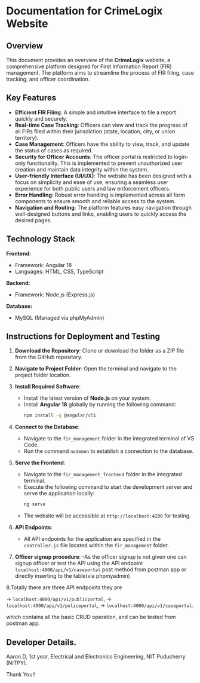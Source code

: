 # Documentation for CrimeLogix Website

## Overview
This document provides an overview of the **CrimeLogix** website, a comprehensive platform designed for First Information Report (FIR) management. The platform aims to streamline the process of FIR filing, case tracking, and officer coordination.

## Key Features
- **Efficient FIR Filing**: A simple and intuitive interface to file a report quickly and securely.
- **Real-time Case Tracking**: Officers can view and track the progress of all FIRs filed within their jurisdiction (state, location, city, or union territory).
- **Case Management**: Officers have the ability to view, track, and update the status of cases as required.
- **Security for Officer Accounts**: The officer portal is restricted to login-only functionality. This is implemented to prevent unauthorized user creation and maintain data integrity within the system.
- **User-friendly Interface (UI/UX)**: The website has been designed with a focus on simplicity and ease of use, ensuring a seamless user experience for both public users and law enforcement officers.
- **Error Handling**: Robust error handling is implemented across all form components to ensure smooth and reliable access to the system.
- **Navigation and Routing**: The platform features easy navigation through well-designed buttons and links, enabling users to quickly access the desired pages.

## Technology Stack

**Frontend:**
- Framework: Angular 18
- Languages: HTML, CSS, TypeScript

**Backend:**
- Framework: Node.js (Express.js)

**Database:**
- MySQL (Managed via phpMyAdmin)

## Instructions for Deployment and Testing

1. **Download the Repository**: Clone or download the folder as a ZIP file from the GitHub repository.
2. **Navigate to Project Folder**: Open the terminal and navigate to the project folder location.
3. **Install Required Software**:
   - Install the latest version of **Node.js** on your system.
   - Install **Angular 18** globally by running the following command:
     ```bash
     npm install -g @angular/cli
     ```
4. **Connect to the Database**: 
   - Navigate to the `fir_management` folder in the integrated terminal of VS Code.
   - Run the command `nodemon` to establish a connection to the database.
5. **Serve the Frontend**:
   - Navigate to the `fir_management_frontend` folder in the integrated terminal.
   - Execute the following command to start the development server and serve the application locally:
     ```bash
     ng serve
     ```
   - The website will be accessible at `http://localhost:4200` for testing.
6. **API Endpoints**:
   - All API endpoints for the application are specified in the `controller.js` file located within the `fir_management` folder.
  
7. **Officer signup procedure**:
   -As the officer signup is not given one can signup officer or test the API using the API endpoint `localhost:4000/api/v1/caseportal` post method from postman app or directly inserting to the table(via phpmyadmin)

8.Totally there are three API endpoints they are

 -> `localhost:4000/api/v1/publicportal`,
 -> `localhost:4000/api/v1/policeportal`,
 -> `localhost:4000/api/v1/caseportal`.
 
 which contains all the basic CRUD operation,  and can be tested from postman app.


## Developer Details.

Aaron.D,
1st year, Electrical and Electronics Engineering,
NIT Puducherry (NITPY).


Thank You!!